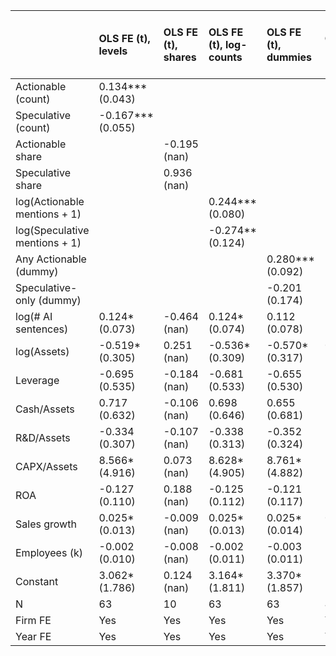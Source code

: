 |                               | OLS FE (t), levels   | OLS FE (t), shares   | OLS FE (t), log-counts   | OLS FE (t), dummies   | OLS FE (t+1), levels   | OLS FE (t+1), shares   | OLS FE (t+1), log-counts   | OLS FE (t+1), dummies   | OLS FE (t+2), levels   | OLS FE (t+2), log-counts   | OLS FE (t+2), dummies   | LPM FE (1{patents t+1&gt;0})   | LPM FE (1{patents t+1&gt;0}), log-counts   | LPM FE (1{patents t+1&gt;0}), dummies   |
|:------------------------------|:---------------------|:---------------------|:-------------------------|:----------------------|:-----------------------|:-----------------------|:---------------------------|:------------------------|:-----------------------|:---------------------------|:------------------------|:-------------------------------|:-------------------------------------------|:----------------------------------------|
| Actionable (count)            | 0.134*** (0.043)     |                      |                          |                       | -0.155*** (0.045)      |                        |                            |                         | 0.175 (0.144)          |                            |                         | -0.165 (nan)                   |                                            |                                         |
| Speculative (count)           | -0.167*** (0.055)    |                      |                          |                       | -0.000 (0.000)         |                        |                            |                         | 0.000 (0.000)          |                            |                         | -0.100 (nan)                   |                                            |                                         |
| Actionable share              |                      | -0.195 (nan)         |                          |                       |                        | -0.345 (nan)           |                            |                         |                        |                            |                         | -0.082 (nan)                   |                                            |                                         |
| Speculative share             |                      | 0.936 (nan)          |                          |                       |                        | 0.000 (-0.000)         |                            |                         |                        |                            |                         | -0.003 (nan)                   |                                            |                                         |
| log(Actionable mentions + 1)  |                      |                      | 0.244*** (0.080)         |                       |                        |                        | -0.282*** (0.082)          |                         |                        | 0.208 (0.171)              |                         |                                | -0.699*** (0.226)                          |                                         |
| log(Speculative mentions + 1) |                      |                      | -0.274** (0.124)         |                       |                        |                        | -0.000* (0.000)            |                         |                        | 0.000 (0.000)              |                         |                                | -0.488 (0.406)                             |                                         |
| Any Actionable (dummy)        |                      |                      |                          | 0.280*** (0.092)      |                        |                        |                            | -0.309*** (0.090)       |                        |                            | 0.207 (0.170)           |                                |                                            | -0.718*** (0.252)                       |
| Speculative-only (dummy)      |                      |                      |                          | -0.201 (0.174)        |                        |                        |                            | -0.000 (0.000)          |                        |                            | -0.000 (0.000)          |                                |                                            | -0.277 (0.515)                          |
| log(# AI sentences)           | 0.124* (0.073)       | -0.464 (nan)         | 0.124* (0.074)           | 0.112 (0.078)         | -0.142* (0.080)        | 0.130 (nan)            | -0.142* (0.080)            | -0.142* (0.080)         | 0.096 (0.079)          | 0.208 (0.171)              | 0.227 (0.187)           | 1.352 (nan)                    | 0.007 (0.145)                              | -0.042 (0.154)                          |
| log(Assets)                   | -0.519* (0.305)      | 0.251 (nan)          | -0.536* (0.309)          | -0.570* (0.317)       | 0.648 (0.875)          | 0.457 (nan)            | 0.648 (0.875)              | 0.648 (0.875)           | -0.279 (2.346)         | -0.279 (2.346)             | -0.279 (2.346)          | -0.141 (nan)                   | -0.293 (0.715)                             | -0.354 (0.731)                          |
| Leverage                      | -0.695 (0.535)       | -0.184 (nan)         | -0.681 (0.533)           | -0.655 (0.530)        | -0.216 (0.496)         | -0.028 (nan)           | -0.216 (0.496)             | -0.216 (0.496)          | 1.573 (1.921)          | 1.573 (1.921)              | 1.573 (1.921)           | -0.173 (nan)                   | 1.346** (0.617)                            | 1.390** (0.644)                         |
| Cash/Assets                   | 0.717 (0.632)        | -0.106 (nan)         | 0.698 (0.646)            | 0.655 (0.681)         | 1.497 (2.064)          | 0.023 (nan)            | 1.497 (2.064)              | 1.497 (2.064)           | 2.501 (4.301)          | 2.501 (4.301)              | 2.501 (4.301)           | -0.087 (nan)                   | 2.606** (1.054)                            | 2.513** (1.132)                         |
| R&amp;D/Assets                | -0.334 (0.307)       | -0.107 (nan)         | -0.338 (0.313)           | -0.352 (0.324)        | -0.118 (0.716)         | 0.027 (nan)            | -0.118 (0.716)             | -0.118 (0.716)          | -1.366 (6.304)         | -1.366 (6.304)             | -1.366 (6.304)          | -0.078 (nan)                   | -0.556 (0.686)                             | -0.598 (0.686)                          |
| CAPX/Assets                   | 8.566* (4.916)       | 0.073 (nan)          | 8.628* (4.905)           | 8.761* (4.882)        | -13.857*** (4.093)     | -0.009 (nan)           | -13.857*** (4.093)         | -13.857*** (4.093)      | 20.410 (20.725)        | 20.410 (20.725)            | 20.410 (20.725)         | 0.004 (nan)                    | -4.684 (7.397)                             | -4.423 (7.251)                          |
| ROA                           | -0.127 (0.110)       | 0.188 (nan)          | -0.125 (0.112)           | -0.121 (0.117)        | -0.477 (0.646)         | 0.043 (nan)            | -0.477 (0.646)             | -0.477 (0.646)          | 0.667 (1.999)          | 0.667 (1.999)              | 0.667 (1.999)           | 0.317 (nan)                    | -0.411* (0.236)                            | -0.408* (0.243)                         |
| Sales growth                  | 0.025* (0.013)       | -0.009 (nan)         | 0.025* (0.013)           | 0.025* (0.014)        | 0.015 (0.030)          | 0.030 (nan)            | 0.015 (0.030)              | 0.015 (0.030)           | -0.140 (0.295)         | -0.140 (0.295)             | -0.140 (0.295)          | -0.268 (nan)                   | 0.038* (0.023)                             | 0.037 (0.023)                           |
| Employees (k)                 | -0.002 (0.010)       | -0.008 (nan)         | -0.002 (0.011)           | -0.003 (0.011)        | -0.032 (0.062)         | -0.437 (nan)           | -0.032 (0.062)             | -0.032 (0.062)          | 0.003 (0.045)          | 0.003 (0.045)              | 0.003 (0.045)           | 0.006 (nan)                    | 0.021 (0.062)                              | 0.018 (0.061)                           |
| Constant                      | 3.062* (1.786)       | 0.124 (nan)          | 3.164* (1.811)           | 3.370* (1.857)        | -3.578 (5.331)         | 0.022 (nan)            | -3.578 (5.331)             | -3.578 (5.331)          | 0.873 (15.395)         | 0.873 (15.395)             | 0.873 (15.395)          | -0.023 (nan)                   | 1.575 (4.276)                              | 1.952 (4.388)                           |
| N                             | 63                   | 10                   | 63                       | 63                    | 47                     | 3                      | 47                         | 47                      | 31                     | 31                         | 31                      | 10                             | 63                                         | 63                                      |
| Firm FE                       | Yes                  | Yes                  | Yes                      | Yes                   | Yes                    | Yes                    | Yes                        | Yes                     | Yes                    | Yes                        | Yes                     | Yes                            | Yes                                        | Yes                                     |
| Year FE                       | Yes                  | Yes                  | Yes                      | Yes                   | Yes                    | Yes                    | Yes                        | Yes                     | Yes                    | Yes                        | Yes                     | Yes                            | Yes                                        | Yes                                     |